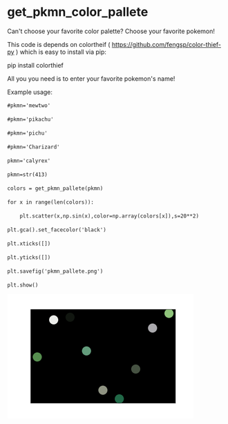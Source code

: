# get_pkmn_color_pallete
Can't choose your favorite color palette? Choose your favorite pokemon! 

This code is depends on colortheif ( https://github.com/fengsp/color-thief-py ) which is easy to install via pip:

pip install colorthief

All you you need is to enter your favorite pokemon's name!

Example usage:

    #pkmn='mewtwo' 
    
    #pkmn='pikachu'
    
    #pkmn='pichu'

    #pkmn='Charizard'
    
    pkmn='calyrex'
    
    pkmn=str(413)
    
    colors = get_pkmn_pallete(pkmn)
    
    for x in range(len(colors)):
    
        plt.scatter(x,np.sin(x),color=np.array(colors[x]),s=20**2)
        
    plt.gca().set_facecolor('black')
    
    plt.xticks([])
    
    plt.yticks([])
    
    plt.savefig('pkmn_pallete.png')
    
    plt.show()


![](pkmn_pallete.png?raw=true)
